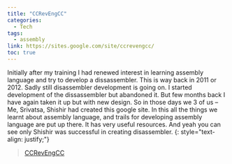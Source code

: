 ```yaml
---
title: "CCRevEngCC"
categories:
  - Tech
tags:
  - assembly
link: https://sites.google.com/site/ccrevengcc/
toc: true
---
```


Initially after my training I had renewed interest in learning assembly language and try to develop a dissassembler. This is way back in 2011 or 2012. Sadly still disassembler development is going on. I started development of the dissassembler but abandoned it. But few months back I have again taken it up but with new design. So in those days we 3 of us – Me, Srivatsa, Shishir had created this google site. In this all the things we learnt about assembly language, and trails for developing assembly language are put up there. It has very useful resources. And yeah you can see only Shishir was successful in creating disassembler.
{: style="text-align: justify;"}

>[CCRevEngCC](https://sites.google.com/site/ccrevengcc/) 

